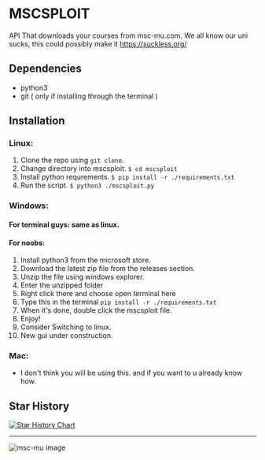 # MSCSPLOIT
API That downloads your courses from msc-mu.com.
We all know our uni sucks, this could possibly make it https://suckless.org/

## Dependencies

+ python3
+ git ( only if installing through the terminal )

## Installation
### Linux:
1. Clone the repo using `git clone`.
2. Change directory into mscsploit.
`$ cd mscsploit`
3. Install python requrements.
`$ pip install -r ./requirements.txt`
4. Run the script.
`$ python3 ./mscsploit.py`

### Windows:
#### For terminal guys: same as linux.
#### For noobs:
1. Install python3 from the microsoft store.
2. Download the latest zip file from the releases section.
3. Unzip the file using windows explorer.
4. Enter the unzipped folder
5. Right click there and choose open terminal here
6. Type this in the terminal `pip install -r ./requirements.txt`
7. When it's done, double click the mscsploit file.
8. Enjoy!
9. Consider Switching to linux.
10. New gui under construction.

### Mac:

+ I don't think you will be using this. and if you want to u already know how.

## Star History

<a href="https://star-history.com/#zahckk/mscsploit&Date">
 <picture>
   <source media="(prefers-color-scheme: dark)" srcset="https://api.star-history.com/svg?repos=zahckk/mscsploit&type=Date&theme=dark" />
   <source media="(prefers-color-scheme: light)" srcset="https://api.star-history.com/svg?repos=zahckk/mscsploit&type=Date" />
   <img alt="Star History Chart" src="https://api.star-history.com/svg?repos=zahckk/mscsploit&type=Date" />
 </picture>
</a>


---
![msc-mu image](https://msc-mu.com/storage/KW8sliIbaWpfdgNaWNxFQQN822p88X46pq8ZMSyy.png)
